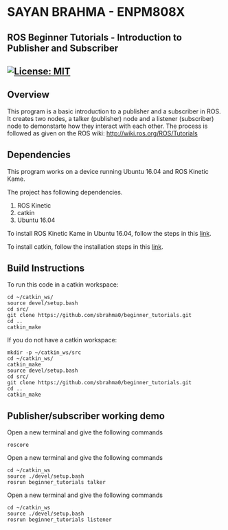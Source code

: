 # SAYAN BRAHMA - ENPM808X
## ROS Beginner Tutorials - Introduction to Publisher and Subscriber  
[![License: MIT](https://img.shields.io/badge/License-MIT-brightgreen.svg)](https://opensource.org/licenses/MIT)
---

## Overview

This program is a basic introduction to a publisher and a subscriber in ROS. It creates two nodes, a talker (publisher) node and a listener (subscriber) node to demonstarte how they interact with each other.
The process is followed as given on the ROS wiki: http://wiki.ros.org/ROS/Tutorials

## Dependencies
This program works on a device running Ubuntu 16.04 and ROS Kinetic Kame.

The project has following dependencies.

1. ROS Kinetic
2. catkin
3. Ubuntu 16.04 

To install ROS Kinetic Kame in Ubuntu 16.04, follow the steps in this [link](http://wiki.ros.org/kinetic/Installation/Ubuntu).

To install catkin, follow the installation steps in this [link](http://wiki.ros.org/catkin).

## Build Instructions

To run this code in a catkin workspace:
```
cd ~/catkin_ws/
source devel/setup.bash
cd src/
git clone https://github.com/sbrahma0/beginner_tutorials.git
cd ..
catkin_make
```

If you do not have a catkin workspace:
```
mkdir -p ~/catkin_ws/src
cd ~/catkin_ws/
catkin_make
source devel/setup.bash
cd src/
git clone https://github.com/sbrahma0/beginner_tutorials.git
cd ..
catkin_make
```

## Publisher/subscriber working demo
Open a new terminal and give the following commands
```
roscore
```
Open a new terminal and give the following commands
```
cd ~/catkin_ws
source ./devel/setup.bash
rosrun beginner_tutorials talker
```
Open a new terminal and give the following commands
```
cd ~/catkin_ws
source ./devel/setup.bash
rosrun beginner_tutorials listener
```

